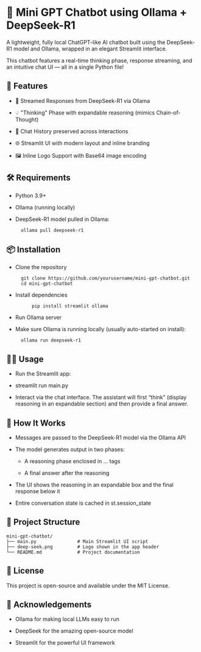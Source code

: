 # 🧠 Mini GPT Chatbot using Ollama + DeepSeek-R1

A lightweight, fully local ChatGPT-like AI chatbot built using the DeepSeek-R1 model and Ollama, wrapped in an elegant Streamlit interface.

This chatbot features a real-time thinking phase, response streaming, and an intuitive chat UI — all in a single Python file!
## 🚀 Features

- 🔮 Streamed Responses from DeepSeek-R1 via Ollama

- 💡 "Thinking" Phase with expandable reasoning (mimics Chain-of-Thought)

- 🧵 Chat History preserved across interactions

- 🌐 Streamlit UI with modern layout and inline branding

- 🖼️ Inline Logo Support with Base64 image encoding

## 🛠️ Requirements

- Python 3.9+

- Ollama (running locally)

- DeepSeek-R1 model pulled in Ollama:

        ollama pull deepseek-r1

## 📦 Installation

- Clone the repository

        git clone https://github.com/yourusername/mini-gpt-chatbot.git
        cd mini-gpt-chatbot

- Install dependencies

            pip install streamlit ollama

- Run Ollama server

- Make sure Ollama is running locally (usually auto-started on install):

        ollama run deepseek-r1


## 🧑‍💻 Usage

- Run the Streamlit app:

- streamlit run main.py

- Interact via the chat interface. The assistant will first “think” (display reasoning in an expandable section) and then provide a final answer.

## 🧠 How It Works

- Messages are passed to the DeepSeek-R1 model via the Ollama API

- The model generates output in two phases:

  - A reasoning phase enclosed in <think>...</think> tags

  - A final answer after the reasoning

- The UI shows the reasoning in an expandable box and the final response below it

- Entire conversation state is cached in st.session_state

## 📁 Project Structure

    mini-gpt-chatbot/
    ├── main.py               # Main Streamlit UI script
    ├── deep-seek.png         # Logo shown in the app header
    └── README.md             # Project documentation

## 📃 License

This project is open-source and available under the MIT License.
## 🙌 Acknowledgements

- Ollama for making local LLMs easy to run

- DeepSeek for the amazing open-source model

- Streamlit for the powerful UI framework
